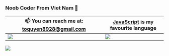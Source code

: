 ### Noob Coder From Viet Nam 👋





 📫 You can reach me at: toquyen8928@gmail.com | [JavaScript]([[https://python.org](https://learn.microsoft.com/en-us/visualstudio/get-started/csharp/tutorial-aspnet-core](https://www.javascript.com/))) is my favourite language
--- | ---
![](https://github-readme-stats.vercel.app/api?username=toquyen8928&show_icons=true&theme=tokyonight) | ![](https://github-readme-stats.vercel.app/api/top-langs/?username=toquyen8928&show_icons=true&theme=tokyonight&layout=compact&langs_count=8)

<a href="https://github.com/toquyen8928/FreeScript">
    <img src="https://github-readme-stats.vercel.app/api/pin/?username=toquyen8928&repo=FreeScript&theme=tokyonight">
</a>
